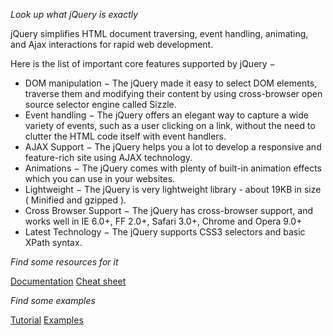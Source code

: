 *Look up what jQuery is exactly*

jQuery simplifies HTML document traversing, event handling, animating, and Ajax interactions for rapid web development.

Here is the list of important core features supported by jQuery −
* DOM manipulation − The jQuery made it easy to select DOM elements, traverse them and modifying their content by using cross-browser open source selector engine called Sizzle.
* Event handling − The jQuery offers an elegant way to capture a wide variety of events, such as a user clicking on a link, without the need to clutter the HTML code itself with event handlers.
* AJAX Support − The jQuery helps you a lot to develop a responsive and feature-rich site using AJAX technology.
* Animations − The jQuery comes with plenty of built-in animation effects which you can use in your websites.
* Lightweight − The jQuery is very lightweight library - about 19KB in size ( Minified and gzipped ).
* Cross Browser Support − The jQuery has cross-browser support, and works well in IE 6.0+, FF 2.0+, Safari 3.0+, Chrome and Opera 9.0+
* Latest Technology − The jQuery supports CSS3 selectors and basic XPath syntax.

*Find some resources for it*

[Documentation](http://api.jquery.com/)
[Cheat sheet](https://oscarotero.com/jquery/)

*Find some examples*

[Tutorial](http://www.w3schools.com/jquery/)
[Examples](http://www.w3schools.com/jquery/jquery_examples.asp)
